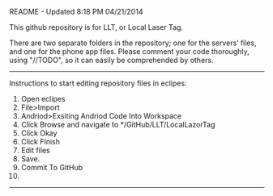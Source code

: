 README - Updated 8:18 PM 04/21/2014


This github repository is for LLT, or Local Laser Tag.




There are two separate folders in the repository; one for the servers’ files, and one for the phone app files.
Please comment your code thoroughly, using "//TODO", so it can easily be comprehended by others. 



--------------------------------------------------------------------------------------
Instructions to start editing repository files in eclipes:

1. Open eclipes
2. File>Import
3. Andriod>Exsiting Andriod Code Into Workspace
4. Click Browse and navigate to */GitHub/LLT/LocalLazorTag
5. Click Okay
6. Click FInish
7. Edit files
8. Save.
9. Commit To GitHub
10. 


--------------------------------------------------------------------------------------

